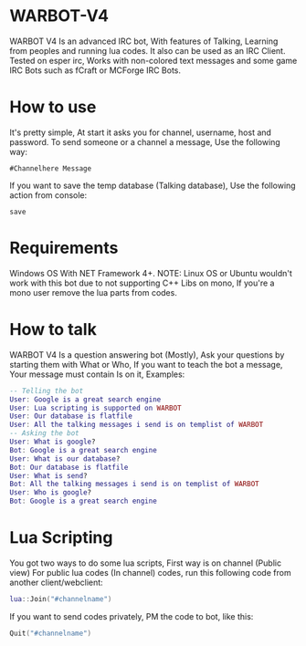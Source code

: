WARBOT-V4
=========

WARBOT V4 Is an advanced IRC bot, With features of Talking, Learning from peoples and running lua codes.
It also can be used as an IRC Client. Tested on esper irc, Works with non-colored text messages and some game IRC Bots such as fCraft or MCForge IRC Bots.


How to use
==========

It's pretty simple, At start it asks you for channel, username, host and password. To send someone or a channel a message, Use the following way:
```
#Channelhere Message
```

If you want to save the temp database (Talking database), Use the following action from console:
```
save
```


Requirements
============

Windows OS With NET Framework 4+.
NOTE: Linux OS or Ubuntu wouldn't work with this bot due to not supporting C++ Libs on mono, If you're a mono user remove the lua parts from codes.


How to talk
===========

WARBOT V4 Is a question answering bot (Mostly), Ask your questions by starting them with What or Who, If you want to teach the bot a message,
Your message must contain Is on it, Examples:

```lua
-- Telling the bot
User: Google is a great search engine
User: Lua scripting is supported on WARBOT
User: Our database is flatfile
User: All the talking messages i send is on templist of WARBOT
-- Asking the bot
User: What is google?
Bot: Google is a great search engine
User: What is our database?
Bot: Our database is flatfile
User: What is send?
Bot: All the talking messages i send is on templist of WARBOT
User: Who is google?
Bot: Google is a great search engine
```


Lua Scripting
=============

You got two ways to do some lua scripts, First way is on channel (Public view)
For public lua codes (In channel) codes, run this following code from another client/webclient:
```lua
lua::Join("#channelname")
```

If you want to send codes privately, PM the code to bot, like this:
```lua
Quit("#channelname")
```
